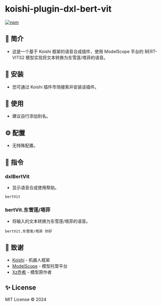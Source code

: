 # koishi-plugin-dxl-bert-vit

[![npm](https://img.shields.io/npm/v/koishi-plugin-dxl-bert-vit?style=flat-square)](https://www.npmjs.com/package/koishi-plugin-dxl-bert-vit)

## 🎐 简介

- 这是一个基于 Koishi 框架的语音合成插件，使用 ModelScope 平台的 BERT-VITS2 模型实现将文本转换为东雪莲/塔菲的语音。

## 🎉 安装

- 您可通过 Koishi 插件市场搜索并安装该插件。

## 🌈 使用

- 建议自行添加别名。

## ⚙️ 配置

- 无特殊配置。

## 🌼 指令

### dxlBertVit

- 显示语音合成使用帮助。

```
bertVit
```

### bertVit.东雪莲/塔菲

- 将输入的文本转换为东雪莲/塔菲的语音。

```
bertVit.东雪莲/塔菲 你好
```

## 🍧 致谢

- [Koishi](https://koishi.chat/) - 机器人框架
- [ModelScope](https://www.modelscope.cn/studios/xzjosh/Bert-VITS2/summary) - 模型托管平台
- [Xz乔希](https://space.bilibili.com/5859321) - 模型原作者

## ✨ License

MIT License © 2024
